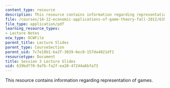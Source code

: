 ```yaml
---
content_type: resource
description: This resource contains information regarding representation of games.
file: /courses/14-12-economic-applications-of-game-theory-fall-2012/639bdf709a7bfa2fea2047244a6bfa73_MIT14_12F12_slides3.pdf
file_type: application/pdf
learning_resource_types:
- Lecture Notes
ocw_type: OCWFile
parent_title: Lecture Slides
parent_type: CourseSection
parent_uid: 7c7e18b1-ba2f-3029-6ec8-157da4021df1
resourcetype: Document
title: Session 3 Lecture Slides
uid: 639bdf70-9a7b-fa2f-ea20-47244a6bfa73
---
```

This resource contains information regarding representation of games.

